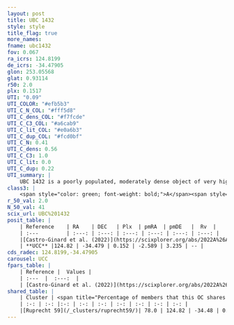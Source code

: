 ```yaml
---
layout: post
title: UBC 1432
style: style
title_flag: true
more_names: 
fname: ubc1432
fov: 0.067
ra_icrs: 124.8199
de_icrs: -34.47905
glon: 253.05568
glat: 0.93114
r50: 2.0
plx: 0.1517
UTI: "0.09"
UTI_COLOR: "#efb5b3"
UTI_C_N_COL: "#fff5d8"
UTI_C_dens_COL: "#f7fcde"
UTI_C_C3_COL: "#a6cab9"
UTI_C_lit_COL: "#e0a6b3"
UTI_C_dup_COL: "#fcd0bf"
UTI_C_N: 0.41
UTI_C_dens: 0.56
UTI_C_C3: 1.0
UTI_C_lit: 0.0
UTI_C_dup: 0.22
UTI_summary: |
    UBC 1432 is a poorly populated, moderately dense object of very high C3 quality. It was recently reported in the literature.<br><br><span style="color: #99180f; font-weight: bold;">Warning: </span>This is likely a duplicate object, which shares a large percentage of members with at least one previously reported entry.
class3: |
    <span style="color: green; font-weight: bold;">A</span><span style="color: green; font-weight: bold;">A</span>
r_50_val: 2.0
N_50_val: 41
scix_url: UBC%201432
posit_table: |
    | Reference    | RA    | DEC   | Plx  | pmRA  | pmDE   |  Rv  |
    | :---         | :---: | :---: | :---: | :---: | :---: | :---: |
    |[Castro-Ginard et al. (2022)](https://scixplorer.org/abs/2022A%26A...661A.118C) | 124.76 | -34.49 | 0.16 | -2.59 | 3.24 | -- |
    | **UCC** |124.82 | -34.479 | 0.152 | -2.589 | 3.235 | -- | 
cds_radec: 124.8199,-34.47905
carousel: UCC
fpars_table: |
    | Reference |  Values |
    | :---  |  :---:  |
    | [Castro-Ginard et al. (2022)](https://scixplorer.org/abs/2022A%26A...661A.118C) | `AV=1.449, Dist=7819, logAge=7.158` |
shared_table: |
    | Cluster | <span title="Percentage of members that this OC shares with the ones listed">%</span>   | RA   | DEC   | Plx   | pmRA  | pmDE  | Rv | UTI |
    | :-: | :-: |:-: | :-: | :-: | :-: | :-: | :-: | :-: |
    |[Ruprecht 59](/_clusters/ruprecht59/)| 78.0 | 124.82 | -34.48 | 0.15 | -2.59 | 3.24 | -- |0.62 |
---
```

